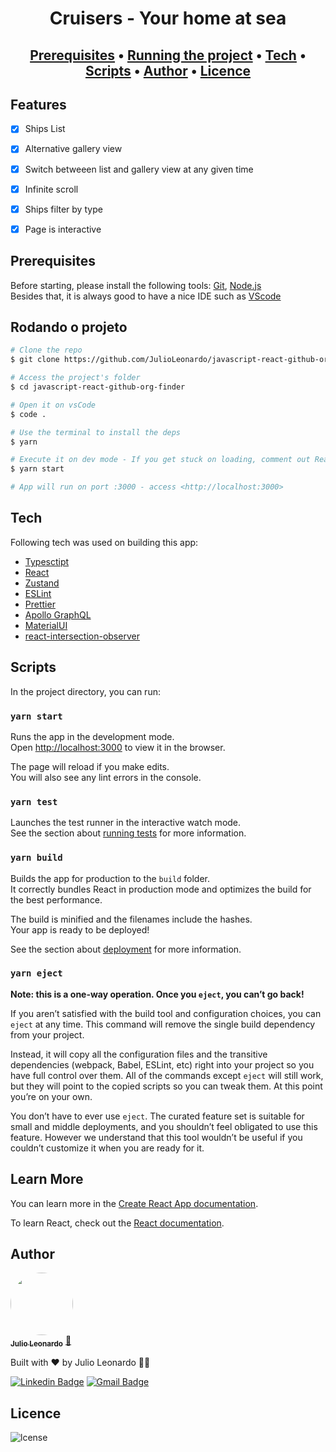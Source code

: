 <h1 align="center">Cruisers - Your home at sea</h2>

<h2 align="center">
 <a href="#requisites">Prerequisites</a> • 
 <a href="#running">Running the project</a> • 
 <a href="#tech">Tech</a> • 
 <a href="#scripts">Scripts</a> • 
 <a href="#author">Author</a> • 
 <a href="#licence">Licence</a>
</h2>

## Features

- [x] Ships List
- [x] Alternative gallery view
- [x] Switch betweeen list and gallery view at any given time
- [x] Infinite scroll
- [x] Ships filter by type
- [x] Page is interactive


<h2 id="requisites">
	Prerequisites
</h2>

<p>
Before starting, please install the following tools:
<a href="https://git-scm.com" target="_blank">Git</a>, <a href="https://nodejs.org/en/" target="_blank">Node.js</a> <br>
Besides that, it is always good to have a nice IDE such as <a href="https://code.visualstudio.com/" target="_blank">VScode</a>
</p>

<h2 id="running">
	Rodando o projeto
</h2>

```bash
# Clone the repo
$ git clone https://github.com/JulioLeonardo/javascript-react-github-org-finder

# Access the project's folder
$ cd javascript-react-github-org-finder

# Open it on vsCode
$ code .

# Use the terminal to install the deps
$ yarn

# Execute it on dev mode - If you get stuck on loading, comment out React.StrictMode, check last commit for more info. 
$ yarn start

# App will run on port :3000 - access <http://localhost:3000>
```

<h2 id="tech">
	Tech
</h2>

Following tech was used on building this app:

- [Typesctipt](https://www.typescriptlang.org/)
- [React](https://pt-br.reactjs.org/)
- [Zustand](https://zustand-demo.pmnd.rs/)
- [ESLint](https://eslint.org/)
- [Prettier](https://prettier.io/)
- [Apollo GraphQL](https://www.apollographql.com/docs/react/)
- [MaterialUI](https://mui.com/material-ui/getting-started/overview/)
- [react-intersection-observer](https://www.npmjs.com/package/react-intersection-observer)

<h2 id="scripts">
	Scripts
</h2>

In the project directory, you can run:

### `yarn start`

Runs the app in the development mode.\
Open [http://localhost:3000](http://localhost:3000) to view it in the browser.

The page will reload if you make edits.\
You will also see any lint errors in the console.

### `yarn test`

Launches the test runner in the interactive watch mode.\
See the section about [running tests](https://facebook.github.io/create-react-app/docs/running-tests) for more information.

### `yarn build`

Builds the app for production to the `build` folder.\
It correctly bundles React in production mode and optimizes the build for the best performance.

The build is minified and the filenames include the hashes.\
Your app is ready to be deployed!

See the section about [deployment](https://facebook.github.io/create-react-app/docs/deployment) for more information.

### `yarn eject`

**Note: this is a one-way operation. Once you `eject`, you can’t go back!**

If you aren’t satisfied with the build tool and configuration choices, you can `eject` at any time. This command will remove the single build dependency from your project.

Instead, it will copy all the configuration files and the transitive dependencies (webpack, Babel, ESLint, etc) right into your project so you have full control over them. All of the commands except `eject` will still work, but they will point to the copied scripts so you can tweak them. At this point you’re on your own.

You don’t have to ever use `eject`. The curated feature set is suitable for small and middle deployments, and you shouldn’t feel obligated to use this feature. However we understand that this tool wouldn’t be useful if you couldn’t customize it when you are ready for it.

## Learn More

You can learn more in the [Create React App documentation](https://facebook.github.io/create-react-app/docs/getting-started).

To learn React, check out the [React documentation](https://reactjs.org/).

<h2 id="author">
	Author
</h2>

<a href="https://github.com/JulioLeonardo">
 <img style="border-radius: 50%;" src="https://i.imgur.com/5HQ9tWb.png?1" width="100px;" alt=""/>
 <br />
 <sub><b>Julio Leonardo</b></sub></a> <a href="https://github.com/JulioLeonardo" title="Julio">🚀</a>


Built with ❤️ by Julio Leonardo 👋🏽 

[![Linkedin Badge](https://img.shields.io/badge/-Julio-blue?style=flat-square&logo=Linkedin&logoColor=white&link=https://www.linkedin.com/in/JulioLeonardoCarvalho/)](https://www.linkedin.com/in/JulioLeonardoCarvalho/) 
[![Gmail Badge](https://img.shields.io/badge/-juleolica@gmail.com-c14438?style=flat-square&logo=Gmail&logoColor=white&link=mailto:juleolica@gmail.com)](mailto:juleolica@gmail.com)

<h2 id="licence">
	Licence
</h2>

<img src="https://img.shields.io/badge/license-MIT-green" alt="lcense"/>
